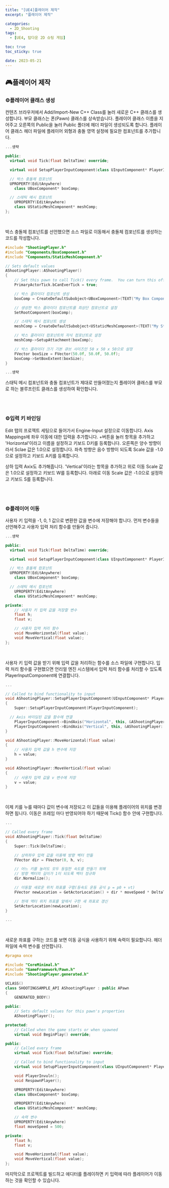 ```yaml
---
title: "[UE4]플레이어 제작"
excerpt: "플레이어 제작"

categories:
  - 2D_Shooting
tags:
  - [UE4, 탑다운 2D 슈팅 게임]

toc: true
toc_sticky: true

date: 2023-05-21
---
```


## 🎮플레이어 제작
### ⚙️플레이어 클래스 생성
컨텐츠 브라우저에서 Add/Import-New C++ Class를 눌러 새로운 C++ 클래스를 생성합니다. 부모 클래스는 폰(Pawn) 클래스를 상속받습니다. 플레이어 클래스 이름을 지어주고 오른쪽의 Public을 눌러 Public 폴더에 헤더 파일이 생성되도록 합니다. 플레이어 클래스 헤더 파일에 플레이어 외형과 충돌 영역 설정에 필요한 컴포넌트를 추가합니다.

```cpp
...생략

public:
  virtual void Tick(float DeltaTime) override;

  virtual void SetupPlayerInputComponent(class UInputComponent* PlayerInputComponent) override;

  // 박스 충돌체 컴포넌트
  UPROPERTY(EditAnywhere)
	class UBoxComponent* boxComp;

  // 스태틱 메시 컴포넌트
	UPROPERTY(EditAnywhere)
	class UStaticMeshComponent* meshComp;
};
```

<br>

박스 충돌체 컴포넌트를 선언했으면 소스 파일로 이동해서 충돌체 컴포넌트를 생성하는 코드를 작성합니다.

```cpp
#include "ShootingPlayer.h"
#include "Components/BoxComponent.h"
#include "Components/StaticMeshComponent.h"

// Sets default values
AShootingPlayer::AShootingPlayer()
{
 	// Set this pawn to call Tick() every frame.  You can turn this off to improve performance if you don't need it.
	PrimaryActorTick.bCanEverTick = true;

	// 박스 콜라이더 컴포넌트 생성
	boxComp = CreateDefaultSubobject<UBoxComponent>(TEXT("My Box Component"));

	// 생성한 박스 콜라이더 컴포넌트를 최상단 컴포넌트로 설정
	SetRootComponent(boxComp);

	// 스태틱 메시 컴포넌트 생성
	meshComp = CreateDefaultSubobject<UStaticMeshComponent>(TEXT("My Static Mesh"));

	// 박스 콜라이더 컴포넌트의 자식 컴포넌트로 설정
	meshComp->SetupAttachment(boxComp);

	// 박스 콜라이더 크기 기본 큐브 사이즈인 50 x 50 x 50으로 설정
	FVector boxSize = FVector(50.0f, 50.0f, 50.0f);
	boxComp->SetBoxExtent(boxSize);
}

...생략
```

스태틱 메시 컴포넌트와 충돌 컴포넌트가 제대로 만들어졌는지 플레이어 클래스를 부모로 하는 블루프린트 클래스를 생성하여 확인합니다.

<br><br>

### ⚙️입력 키 바인딩
Edit 탭의 프로젝트 세팅으로 들어가서 Engine-Input 설정으로 이동합니다. Axis Mappings에 좌우 이동에 대한 입력을 추가합니다. +버튼을 눌러 항목을 추가하고 'Horizontal'이라고 이름을 설정하고 키보드 D키를 등록합니다. 오른쪽은 양수 방향이라서 Sclae 값은 1.0으로 설정합니다. 좌측 방향은 음수 방향이 되도록 Scale 값을 -1.0으로 설정하고 키보드 A키를 등록합니다.

상하 입력 Axix도 추가해줍니다. 'Vertical'이라는 항목을 추가하고 위로 이동 Scale 값은 1.0으로 설정하고 키보드 W를 등록합니다. 아래로 이동 Scale 값은 -1.0으로 설정하고 키보드 S를 등록합니다.

<br><br>

### ⚙️플레이어 이동
사용자 키 입력을 -1, 0, 1 값으로 변환한 값을 변수에 저장해야 합니다. 먼저 변수들을 선언해주고 사용자 입력 처리 함수를 만들어 줍니다.

```cpp
...생략

public:
  virtual void Tick(float DeltaTime) override;

  virtual void SetupPlayerInputComponent(class UInputComponent* PlayerInputComponent) override;

  // 박스 충돌체 컴포넌트
  UPROPERTY(EditAnywhere)
	class UBoxComponent* boxComp;

  // 스태틱 메시 컴포넌트
	UPROPERTY(EditAnywhere)
	class UStaticMeshComponent* meshComp;

private:
	// 사용자 키 입력 값을 저장할 변수
	float h;
	float v;

	// 사용자 입력 처리 함수
	void MoveHorizontal(float value);
	void MoveVertical(float value);
};
```

<br>

사용자 키 입력 값을 받기 위해 입력 값을 처리하는 함수를 소스 파일에 구현합니다. 입력 처리 함수를 구현했으면 언리얼 엔진 시스템에서 입력 처리 함수를 처리할 수 있도록 PlayerInputComponent에 연결합니다.

```cpp
...

// Called to bind functionality to input
void AShootingPlayer::SetupPlayerInputComponent(UInputComponent* PlayerInputComponent)
{
	Super::SetupPlayerInputComponent(PlayerInputComponent);

  // Axis 바이딩된 값을 함수에 연결
	PlayerInputComponent->BindAxis("Horizontal", this, &AShootingPlayer::MoveHorizontal);
	PlayerInputComponent->BindAxis("Vertical", this, &AShootingPlayer::MoveVertical);
}

void AShootingPlayer::MoveHorizontal(float value)
{
	// 사용자 입력 값을 h 변수에 저장
	h = value;
}

void AShootingPlayer::MoveVertical(float value)
{
	// 사용자 입력 값을 v 변수에 저장
	v = value;
}
```

<br>

이제 키를 누를 때마다 값이 변수에 저장되고 이 값들을 이용해 플레이어의 위치를 변경하면 됩니다. 이동은 프레임 마다 반영되어야 하기 때문에 Tick() 함수 안에 구현합니다.

```cpp
...

// Called every frame
void AShootingPlayer::Tick(float DeltaTime)
{
	Super::Tick(DeltaTime);

	// 상하좌우 입력 값을 이용해 방향 벡터 만듦
	FVector dir = FVector(0, h, v);

    // 어느 키를 눌러도 모두 동일한 속도를 만들기 위해
	// 방향 벡터의 길이가 1이 되도록 벡터 정규화
	dir.Normalize();

	// 이동할 새로운 위치 좌표를 구함(등속도 운동 공식 p = p0 + vt)
	FVector newLocation = GetActorLocation() + dir * moveSpeed * DeltaTime;

	// 현재 액터 위치 좌표를 앞에서 구한 새 좌표로 갱신
	SetActorLocation(newLocation);
}

...
```

<br>

새로운 좌표를 구하는 코드를 보면 이동 공식을 사용하기 위해 속력이 필요합니다. 헤더 파일에 속력 변수를 선언합니다.

```cpp
#pragma once

#include "CoreMinimal.h"
#include "GameFramework/Pawn.h"
#include "ShootingPlayer.generated.h"

UCLASS()
class SHOOTINGSAMPLE_API AShootingPlayer : public APawn
{
	GENERATED_BODY()

public:
	// Sets default values for this pawn's properties
	AShootingPlayer();

protected:
	// Called when the game starts or when spawned
	virtual void BeginPlay() override;

public:	
	// Called every frame
	virtual void Tick(float DeltaTime) override;

	// Called to bind functionality to input
	virtual void SetupPlayerInputComponent(class UInputComponent* PlayerInputComponent) override;

	void PlayerInvuln();
	void RespawnPlayer();

	UPROPERTY(EditAnywhere)
	class UBoxComponent* boxComp;

	UPROPERTY(EditAnywhere)
	class UStaticMeshComponent* meshComp;

	// 속력 변수
	UPROPERTY(EditAnywhere)
	float moveSpeed = 500;

private:
	float h;
	float v;

	void MoveHorizontal(float value);
	void MoveVertical(float value);
};
```

마지막으로 프로젝트를 빌드하고 에디터를 플레이하면 키 입력에 따라 플레이어가 이동하는 것을 확인할 수 있습니다.

<br><br>